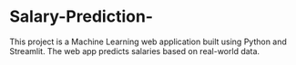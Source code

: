 # Salary-Prediction-
This project is a Machine Learning web application built using Python and Streamlit. The web app predicts salaries based on real-world data.
